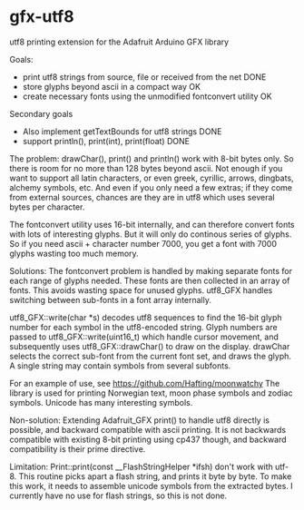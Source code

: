 # gfx-utf8
utf8 printing extension for the Adafruit Arduino GFX library

Goals:
 * print utf8 strings from source, file or received from the net    DONE
 * store glyphs beyond ascii in a compact way                       OK
 * create necessary fonts using the unmodified fontconvert utility  OK

Secondary goals
 * Also implement getTextBounds for utf8 strings                    DONE
 * support println(), print(int), print(float)                      DONE

The problem:
drawChar(), print() and println() work with 8-bit bytes only. So there is room for no more than 128 bytes beyond ascii. Not enough if you want to support all latin characters, or even greek, cyrillic, arrows, dingbats, alchemy symbols, etc. And even if you only need a few extras; if they come from external sources, chances are they are in utf8 which uses several bytes per character.

The fontconvert utility uses 16-bit internally, and can therefore convert fonts with lots of interesting glyphs. But it will only do continous series of glyphs. So if you need ascii + character number 7000, you get a font with 7000 glyphs wasting too much memory.

Solutions:
The fontconvert problem is handled by making separate fonts for each range of glyphs needed. These fonts are then collected in an array of fonts. This avoids wasting space for unused glyphs. utf8_GFX handles switching between sub-fonts in a font array internally.

utf8_GFX::write(char *s) decodes utf8 sequences to find the 16-bit glyph number for each symbol in the utf8-encoded string. Glyph numbers are passed to utf8_GFX::write(uint16_t) which handle cursor movement, and subsequently uses utf8_GFX::drawChar() to draw on the display. drawChar selects the correct sub-font from the current font set, and draws the glyph. A single string may contain symbols from several subfonts.

For an example of use, see https://github.com/Hafting/moonwatchy The library is used for printing Norwegian text, moon phase symbols and zodiac symbols. Unicode has many interesting symbols.

Non-solution:
Extending Adafruit_GFX print() to handle utf8 directly is possible, and backward compatible with ascii printing. It is not backwards compatible with existing 8-bit printing using cp437 though, and backward compatibility is their prime directive.

Limitation:
Print::print(const __FlashStringHelper *ifsh) don't work with utf-8. This routine picks apart a flash string, and prints it byte by byte. To make this work, it needs to assemble unicode symbols from the extracted bytes. I currently have no use for flash strings, so this is not done.
